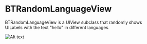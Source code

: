 # BTRandomLanguageView
BTRandomLanguageView is a UIView subclass that randomly shows UILabels with the text "hello" in different languages.

![Alt text](http://s21.postimg.org/mygfl5gqf/IMG_0203.pnge )
